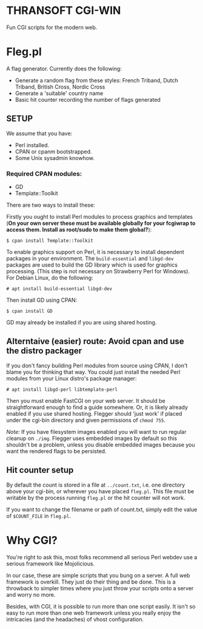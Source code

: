 THRANSOFT CGI-WIN
=========================
Fun CGI scripts for the modern web.

# Fleg.pl
A flag generator. Currently does the following:
- Generate a random flag from these styles: French Triband, Dutch Triband, British Cross, Nordic Cross
- Generate a 'suitable' country name
- Basic hit counter recording the number of flags generated

## SETUP 
We assume that you have:
* Perl installed.
* CPAN or cpanm bootstrapped.
* Some Unix sysadmin knowhow.

### Required CPAN modules: 
- GD
- Template::Toolkit 

There are two ways to install these:

Firstly you ought to install Perl modules to process graphics and templates (**On your own server these must be available globally for your fcgiwrap to access them. Install as root/sudo to make them global?**):

```
$ cpan install Template::Toolkit
```

To enable graphics support on Perl, it is necessary to install dependent packages in your environment. The `build-essential` and `libgd-dev` packages are used to build the GD library which is used for graphics processing. (This step is not necessary on Strawberry Perl for Windows). For Debian Linux, do the following:

```
# apt install build-essential libgd-dev
```

Then install GD using CPAN:

```
$ cpan install GD
```

GD may already be installed if you are using shared hosting.

## Alterntaive (easier) route: Avoid cpan and use the distro packager
If you don't fancy building Perl modules from source using CPAN, I don't blame you for thinking that way. You could just install the needed Perl modules from your Linux distro's package manager:

```
# apt install libgd-perl libtemplate-perl 
```

Then you must enable FastCGI on your web server. It should be straightforward enough to find a guide somewhere. Or, it is likely already enabled if you use shared hosting. Flegger should 'just work' if placed under the cgi-bin directory and given permissions of `chmod 755`.

*Note:* If you have filesystem images enabled you will want to run regular cleanup on `./img`. Flegger uses embedded images by default so this shouldn't be a problem, unless you disable embedded images because you want the rendered flags to be persisted.

## Hit counter setup
By default the count is stored in a file at `../count.txt`, i.e. one directory above your cgi-bin, or wherever you have placed `fleg.pl`. This file must be writable by the process running `fleg.pl` or the hit counter will not work. 

If you want to change the filename or path of count.txt, simply edit the value of `$COUNT_FILE` in `fleg.pl`.

# Why CGI?
You're right to ask this, most folks recommend all serious Perl webdev use a serious framework like Mojolicious.

In our case, these are simple scripts that you bung on a server. A full web framework is overkill. They just do their thing and be done. This is a throwback to simpler times where you just throw your scripts onto a server and worry no more.

Besides, with CGI, it is possible to run more than one script easily. It isn't so easy to run more than one web framework unless you really enjoy the intricacies (and the headaches) of vhost configuration.
